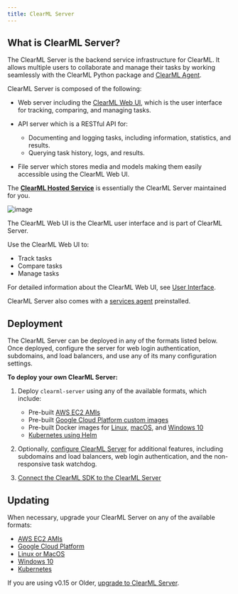 ```yaml
---
title: ClearML Server
---
```


## What is ClearML Server? 
The ClearML Server is the backend service infrastructure for ClearML. It allows multiple users to collaborate and 
manage their tasks by working seamlessly with the ClearML Python package and [ClearML Agent](../clearml_agent.md). 

ClearML Server is composed of the following:
* Web server including the [ClearML Web UI](../webapp/webapp_overview.md), which is the user interface for tracking, comparing, and managing tasks.
* API server which is a RESTful API for:

    * Documenting and logging tasks, including information, statistics, and results.
    * Querying task history, logs, and results.

* File server which stores media and models making them easily accessible using the ClearML Web UI.

The [**ClearML Hosted Service**](https://app.clear.ml) is essentially the ClearML Server maintained for you.

![image](../img/ClearML_Server_Diagram.png)

The ClearML Web UI is the ClearML user interface and is part of ClearML Server.

Use the ClearML Web UI to:

* Track tasks
* Compare tasks
* Manage tasks

For detailed information about the ClearML Web UI, see [User Interface](../webapp/webapp_overview.md).

ClearML Server also comes with a [services agent](../clearml_agent/clearml_agent_services_mode.md) preinstalled.

## Deployment

The ClearML Server can be deployed in any of the formats listed below. Once deployed, configure the server for web login 
authentication, subdomains, and load balancers, and use any of its many configuration settings.

**To deploy your own ClearML Server:**

1. Deploy ``clearml-server`` using any of the available formats, which include:

    * Pre-built [AWS EC2 AMIs](clearml_server_aws_ec2_ami.md)
    * Pre-built [Google Cloud Platform custom images](clearml_server_gcp.md)
    * Pre-built Docker images for [Linux](clearml_server_linux_mac.md), [macOS](clearml_server_linux_mac.md), and 
      [Windows 10](clearml_server_win.md)
    * [Kubernetes using Helm](clearml_server_kubernetes_helm.md)

1. Optionally, [configure ClearML Server](clearml_server_config.md) for additional features, including subdomains and load balancers, 
   web login authentication, and the non-responsive task watchdog.

1. [Connect the ClearML SDK to the ClearML Server](../getting_started/ds/ds_first_steps.md)

## Updating

When necessary, upgrade your ClearML Server on any of the available formats:
* [AWS EC2 AMIs](upgrade_server_aws_ec2_ami.md)
* [Google Cloud Platform](upgrade_server_gcp.md)
* [Linux or MacOS](upgrade_server_linux_mac.md)
* [Windows 10](upgrade_server_win.md)
* [Kubernetes](upgrade_server_kubernetes_helm.md)

If you are using v0.15 or Older, [upgrade to ClearML Server](clearml_server_es7_migration.md).
